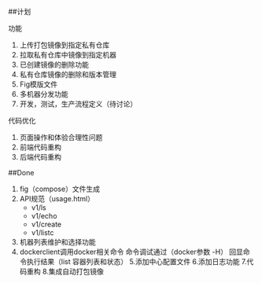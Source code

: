 ##计划

功能
1. 上传打包镜像到指定私有仓库
2. 拉取私有仓库中镜像到指定机器
3. 已创建镜像的删除功能
4. 私有仓库镜像的删除和版本管理
5. Fig模版文件
6. 多机器分发功能
7. 开发，测试，生产流程定义（待讨论）

代码优化
1. 页面操作和体验合理性问题
2. 前端代码重构
3. 后端代码重构

##Done

1. fig（compose）文件生成
2. API规范（usage.html）
	- v1/ls
	- v1/echo
	- v1/create
	- v1/listc
3. 机器列表维护和选择功能
4. dockerclient调用docker相关命令
	命令调试通过（docker参数 -H）
	回显命令执行结果（list 容器列表和状态）
5.添加中心配置文件
6.添加日志功能
7.代码重构
8.集成自动打包镜像